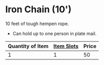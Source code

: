 ---
---

# Iron Chain (10')

10 feet of tough hempen rope.

* Can hold up to one person in plate mail.

|Quantity of Item|[Item Slots](../../../../../Player%20Characters/Derived%20Statistics/Item%20Slots.md)|Price|
|----------------|----------|-----|
|1|1|50|
